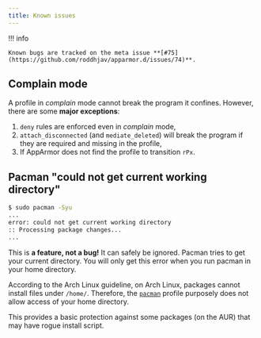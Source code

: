 ```yaml
---
title: Known issues
---
```


!!! info

    Known bugs are tracked on the meta issue **[#75](https://github.com/roddhjav/apparmor.d/issues/74)**.

## Complain mode

A profile in *complain* mode cannot break the program it confines. However, there are some **major exceptions**:

1. `deny` rules are enforced even in *complain* mode,
2. `attach_disconnected` (and `mediate_deleted`) will break the program if they are required and missing in the profile,
3. If AppArmor does not find the profile to transition `rPx`.

## Pacman "could not get current working directory"

```sh
$ sudo pacman -Syu
...
error: could not get current working directory
:: Processing package changes...
...
```

This is **a feature, not a bug!** It can safely be ignored. Pacman tries to get your current directory. You will only get this error when you run pacman in your home directory.

According to the Arch Linux guideline, on Arch Linux, packages cannot install files under `/home/`. Therefore, the [`pacman`][pacman] profile purposely does not allow access of your home directory.

This provides a basic protection against some packages (on the AUR) that may have rogue install script.

[pacman]: https://github.com/roddhjav/apparmor.d/blob/main/apparmor.d/groups/pacman/pacman
